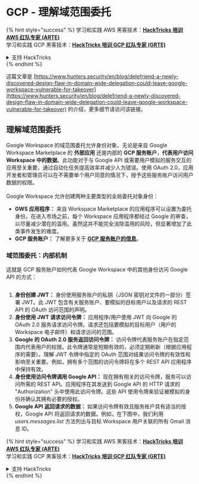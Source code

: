 # GCP - 理解域范围委托

{% hint style="success" %}
学习和实践 AWS 黑客技术：<img src="../../../.gitbook/assets/image (1) (1) (1) (1).png" alt="" data-size="line">[**HackTricks 培训 AWS 红队专家 (ARTE)**](https://training.hacktricks.xyz/courses/arte)<img src="../../../.gitbook/assets/image (1) (1) (1) (1).png" alt="" data-size="line">\
学习和实践 GCP 黑客技术：<img src="../../../.gitbook/assets/image (2) (1).png" alt="" data-size="line">[**HackTricks 培训 GCP 红队专家 (GRTE)**<img src="../../../.gitbook/assets/image (2) (1).png" alt="" data-size="line">](https://training.hacktricks.xyz/courses/grte)

<details>

<summary>支持 HackTricks</summary>

* 查看 [**订阅计划**](https://github.com/sponsors/carlospolop)!
* **加入** 💬 [**Discord 群组**](https://discord.gg/hRep4RUj7f) 或 [**Telegram 群组**](https://t.me/peass) 或 **在** **Twitter** 🐦 [**@hacktricks\_live**](https://twitter.com/hacktricks_live)** 上关注我们。**
* **通过向** [**HackTricks**](https://github.com/carlospolop/hacktricks) 和 [**HackTricks Cloud**](https://github.com/carlospolop/hacktricks-cloud) GitHub 仓库提交 PR 分享黑客技巧。

</details>
{% endhint %}

这篇文章是 [https://www.hunters.security/en/blog/delefriend-a-newly-discovered-design-flaw-in-domain-wide-delegation-could-leave-google-workspace-vulnerable-for-takeover](https://www.hunters.security/en/blog/delefriend-a-newly-discovered-design-flaw-in-domain-wide-delegation-could-leave-google-workspace-vulnerable-for-takeover) 的介绍，更多细节请访问该链接。

## **理解域范围委托**

Google Workspace 的域范围委托允许身份对象，无论是来自 Google Workspace Marketplace 的 **外部应用** 还是内部的 **GCP 服务账户**，**代表用户访问 Workspace 中的数据**。此功能对于与 Google API 或需要用户模拟的服务交互的应用至关重要，通过自动化任务提高效率并减少人为错误。使用 OAuth 2.0，应用开发者和管理员可以在不需要单个用户同意的情况下，授予这些服务账户访问用户数据的权限。\
\
Google Workspace 允许创建两种主要类型的全局委托对象身份：

* **GWS 应用程序：** 来自 Workspace Marketplace 的应用程序可以设置为委托身份。在进入市场之前，每个 Workspace 应用程序都经过 Google 的审查，以尽量减少潜在的滥用。虽然这并不能完全消除滥用的风险，但显著增加了此类事件发生的难度。
* **GCP 服务账户：** 了解更多关于 [**GCP 服务账户的信息**](../gcp-basic-information/#service-accounts)。

### **域范围委托：内部机制**

这就是 GCP 服务账户如何代表 Google Workspace 中的其他身份访问 Google API 的方式：

<figure><img src="../../../.gitbook/assets/image (58).png" alt=""><figcaption></figcaption></figure>

1. **身份创建 JWT：** 身份使用服务账户的私钥（JSON 密钥对文件的一部分）签署 JWT。此 JWT 包含有关服务账户、要模拟的目标用户以及请求的 REST API 的 OAuth 访问范围的声明。
2. **身份使用 JWT 请求访问令牌：** 应用程序/用户使用 JWT 向 Google 的 OAuth 2.0 服务请求访问令牌。请求还包括要模拟的目标用户（用户的 Workspace 电子邮件）和请求访问的范围。
3. **Google 的 OAuth 2.0 服务返回访问令牌：** 访问令牌代表服务账户在指定范围内代表用户的权限。此令牌通常是短期有效的，必须定期刷新（根据应用程序的需要）。理解 JWT 令牌中指定的 OAuth 范围对结果访问令牌的有效性和影响至关重要。例如，拥有多个范围的访问令牌将在多个 REST API 应用程序中保持有效。
4. **身份使用访问令牌调用 Google API：** 现在拥有相关的访问令牌，服务可以访问所需的 REST API。应用程序在其发送到 Google API 的 HTTP 请求的 "Authorization" 头中使用此访问令牌。这些 API 使用令牌来验证被模拟的身份并确认其拥有必要的授权。
5. **Google API 返回请求的数据：** 如果访问令牌有效且服务账户具有适当的授权，Google API 将返回请求的数据。例如，在下图中，我们利用 _users.messages.list_ 方法列出与目标 Workspace 用户关联的所有 Gmail 消息 ID。

{% hint style="success" %}
学习和实践 AWS 黑客技术：<img src="../../../.gitbook/assets/image (1) (1) (1) (1).png" alt="" data-size="line">[**HackTricks 培训 AWS 红队专家 (ARTE)**](https://training.hacktricks.xyz/courses/arte)<img src="../../../.gitbook/assets/image (1) (1) (1) (1).png" alt="" data-size="line">\
学习和实践 GCP 黑客技术：<img src="../../../.gitbook/assets/image (2) (1).png" alt="" data-size="line">[**HackTricks 培训 GCP 红队专家 (GRTE)**<img src="../../../.gitbook/assets/image (2) (1).png" alt="" data-size="line">](https://training.hacktricks.xyz/courses/grte)

<details>

<summary>支持 HackTricks</summary>

* 查看 [**订阅计划**](https://github.com/sponsors/carlospolop)!
* **加入** 💬 [**Discord 群组**](https://discord.gg/hRep4RUj7f) 或 [**Telegram 群组**](https://t.me/peass) 或 **在** **Twitter** 🐦 [**@hacktricks\_live**](https://twitter.com/hacktricks_live)** 上关注我们。**
* **通过向** [**HackTricks**](https://github.com/carlospolop/hacktricks) 和 [**HackTricks Cloud**](https://github.com/carlospolop/hacktricks-cloud) GitHub 仓库提交 PR 分享黑客技巧。

</details>
{% endhint %}
